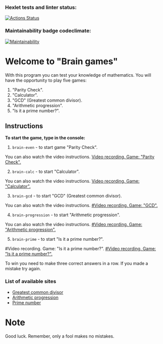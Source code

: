 ### Hexlet tests and linter status:
[![Actions Status](https://github.com/xAleksandrGorbunovx/frontend-project-44/actions/workflows/hexlet-check.yml/badge.svg)](https://github.com/xAleksandrGorbunovx/frontend-project-44/actions)
### Maintainability badge codeclimate:
[![Maintainability](https://api.codeclimate.com/v1/badges/9ef651f32cc24253521f/maintainability)](https://codeclimate.com/github/xAleksandrGorbunovx/frontend-project-44/maintainability)


# Welcome to **"Brain games"**
With this program you can test your knowledge of mathematics.
You will have the opportunity to play five games:
1) "Parity Check".
2) "Calculator".
3) "GCD" (Greatest common divisor).
4) "Arithmetic progression".
5) "Is it a prime number?".

## Instructions

**To start the game, type in the console:**

1) ```brain-even``` - to start game "Parity Check".

You can also watch the video instructions.
[Video recording. Game: "Parity Check".](https://asciinema.org/a/U555lUEkdfIOWOr9KdGlvCc3f)

2) ```brain-calc``` - to start "Calculator".

You can also watch the video instructions.
[Video recording. Game: "Calculator".](https://asciinema.org/a/jX2JtPLp5TFM3n7hR4ootvzOF)

3) ```brain-gcd``` - to start "GCD" (Greatest common divisor).

You can also watch the video instructions.
[#Video recording. Game: "GCD".](https://asciinema.org/a/isoEZywkQQQQhFIEfvqkmIbZj)

4) ```brain-progression``` - to start "Arithmetic progression".

You can also watch the video instructions.
[#Video recording. Game: "Arithmetic progression".](https://asciinema.org/a/skSR92SPT9VXULzr0mW81e7jB)

5) ```brain-prime``` - to start "Is it a prime number?".

#Video recording. Game: "Is it a prime number?".
[#Video recording. Game: "Is it a prime number?".](https://asciinema.org/a/q1qqU1qerJw8AA0ugJznUZn4O)

To win you need to make three correct answers in a row.
If you made a mistake try again.

### List of available sites
* [Greatest common divisor](https://en.wikipedia.org/wiki/Greatest_common_divisor)
* [Arithmetic progression](https://en.wikipedia.org/wiki/Arithmetic_progression)
* [Prime number](https://en.wikipedia.org/wiki/Prime_number)


# Note
Good luck. Remember, only a fool makes no mistakes.